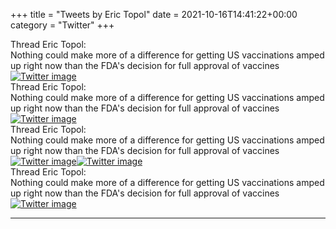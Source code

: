 +++
title = "Tweets by Eric Topol" 
date = 2021-10-16T14:41:22+00:00
category = "Twitter"
+++
<div class="tweet"> 
<div class="profile"> 
Thread Eric Topol: 
</div> 
<div class="tweet-content">Nothing could make more of a difference for getting US vaccinations amped up right now than the FDA's decision for full approval of vaccines</div></div><a href="FB0-UXPVcAE5zGR.jpg"  ><img src="FB0-UXPVcAE5zGR.jpg" alt="Twitter image" ></img></a><div class="tweet"> 
<div class="profile"> 
Thread Eric Topol: 
</div> 
<div class="tweet-content">Nothing could make more of a difference for getting US vaccinations amped up right now than the FDA's decision for full approval of vaccines</div></div><a href="FB1X5ePVkAQejqC.jpg"  ><img src="FB1X5ePVkAQejqC.jpg" alt="Twitter image" ></img></a><div class="tweet"> 
<div class="profile"> 
Thread Eric Topol: 
</div> 
<div class="tweet-content">Nothing could make more of a difference for getting US vaccinations amped up right now than the FDA's decision for full approval of vaccines</div></div><a href="FB1lsVTUcAI0R7N.jpg"  ><img src="FB1lsVTUcAI0R7N.jpg" alt="Twitter image" ></img></a><a href="FB1k89cVkAgwLZe.jpg"  ><img src="FB1k89cVkAgwLZe.jpg" alt="Twitter image" ></img></a><div class="tweet"> 
<div class="profile"> 
Thread Eric Topol: 
</div> 
<div class="tweet-content">Nothing could make more of a difference for getting US vaccinations amped up right now than the FDA's decision for full approval of vaccines</div></div><a href="FB1uMKmVUAMe1iZ.jpg"  ><img src="FB1uMKmVUAMe1iZ.jpg" alt="Twitter image" ></img></a>

---